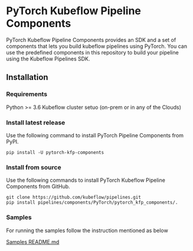 # PyTorch Kubeflow Pipeline Components

PyTorch Kubeflow Pipeline Components provides an SDK and a set of components that lets you build kubeflow pipelines using PyTorch. You can use the predefined components in this repository to build your pipeline using the Kubeflow Pipelines SDK.

## Installation
### Requirements
Python >= 3.6
Kubeflow cluster setuo (on-prem or in any of the Clouds)

### Install latest release
Use the following command to install PyTorch Pipeline Components from PyPI.

```
pip install -U pytorch-kfp-components
```

### Install from source
Use the following commands to install PyTorch Kubeflow Pipeline Components from GitHub.

```
git clone https://github.com/kubeflow/pipelines.git
pip install pipelines/components/PyTorch/pytorch_kfp_components/.
```

### Samples

For running the samples follow the instruction mentioned as below

[Samples README.md](../../../samples/contrib/pytorch-samples/README.md)